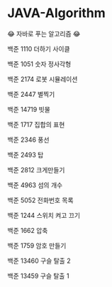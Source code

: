 # JAVA-Algorithm
😂 자바로 푸는 알고리즘 😂

백준 1110 더하기 사이클

백준 1051 숫자 정사각형

백준 2174 로봇 시뮬레이션

백준 2447 별찍기

백준 14719 빗물

백준 1717 집합의 표현

백준 2346 풍선 

백준 2493 탑

백준 2812 크게만들기

백준 4963 섬의 개수

백준 5052 전화번호 목록

백준 1244 스위치 켜고 끄기

백준 1662 압축

백준 1759 암호 만들기

백준 13460 구슬 탈출 2

백준 13459 구슬 탈출 1

